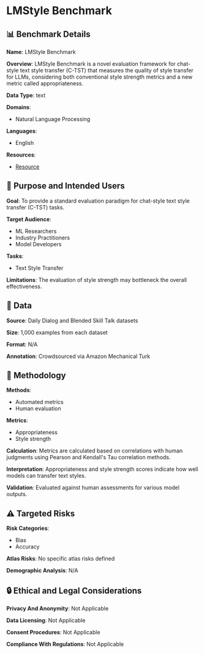 # LMStyle Benchmark

## 📊 Benchmark Details

**Name**: LMStyle Benchmark

**Overview**: LMStyle Benchmark is a novel evaluation framework for chat-style text style transfer (C-TST) that measures the quality of style transfer for LLMs, considering both conventional style strength metrics and a new metric called appropriateness.

**Data Type**: text

**Domains**:
- Natural Language Processing

**Languages**:
- English

**Resources**:
- [Resource](N/A)

## 🎯 Purpose and Intended Users

**Goal**: To provide a standard evaluation paradigm for chat-style text style transfer (C-TST) tasks.

**Target Audience**:
- ML Researchers
- Industry Practitioners
- Model Developers

**Tasks**:
- Text Style Transfer

**Limitations**: The evaluation of style strength may bottleneck the overall effectiveness.

## 💾 Data

**Source**: Daily Dialog and Blended Skill Talk datasets

**Size**: 1,000 examples from each dataset

**Format**: N/A

**Annotation**: Crowdsourced via Amazon Mechanical Turk

## 🔬 Methodology

**Methods**:
- Automated metrics
- Human evaluation

**Metrics**:
- Appropriateness
- Style strength

**Calculation**: Metrics are calculated based on correlations with human judgments using Pearson and Kendall's Tau correlation methods.

**Interpretation**: Appropriateness and style strength scores indicate how well models can transfer text styles.

**Validation**: Evaluated against human assessments for various model outputs.

## ⚠️ Targeted Risks

**Risk Categories**:
- Bias
- Accuracy

**Atlas Risks**:
No specific atlas risks defined

**Demographic Analysis**: N/A

## 🔒 Ethical and Legal Considerations

**Privacy And Anonymity**: Not Applicable

**Data Licensing**: Not Applicable

**Consent Procedures**: Not Applicable

**Compliance With Regulations**: Not Applicable
